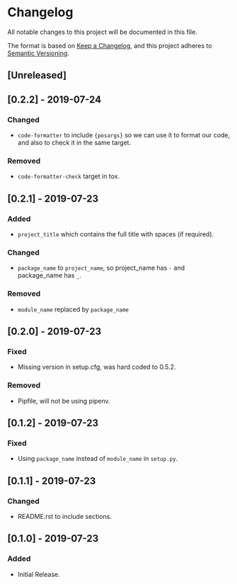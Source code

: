 # Changelog

All notable changes to this project will be documented in this file.

The format is based on [Keep a Changelog](https://keepachangelog.com/en/1.0.0/),
and this project adheres to [Semantic Versioning](https://semver.org/spec/v2.0.0.html).

## [Unreleased]

## [0.2.2] - 2019-07-24
### Changed
- `code-formatter` to include `{posargs}` so we can use it to format our code, and also to check it in the same target.

### Removed
- `code-formatter-check` target in tox.

## [0.2.1] - 2019-07-23
### Added
- `project_title` which contains the full title with spaces (if required).

### Changed
- `package_name` to `project_name`, so project_name has `-` and package_name has `_`.

### Removed
- `module_name` replaced by `package_name`


## [0.2.0] - 2019-07-23
### Fixed
- Missing version in setup.cfg, was hard coded to 0.5.2.

### Removed
- Pipfile, will not be using pipenv.

## [0.1.2] - 2019-07-23
### Fixed
- Using `package_name` instead of `module_name` in `setup.py`.

## [0.1.1] - 2019-07-23
### Changed
- README.rst to include sections.

## [0.1.0] - 2019-07-23
### Added
- Initial Release. 
